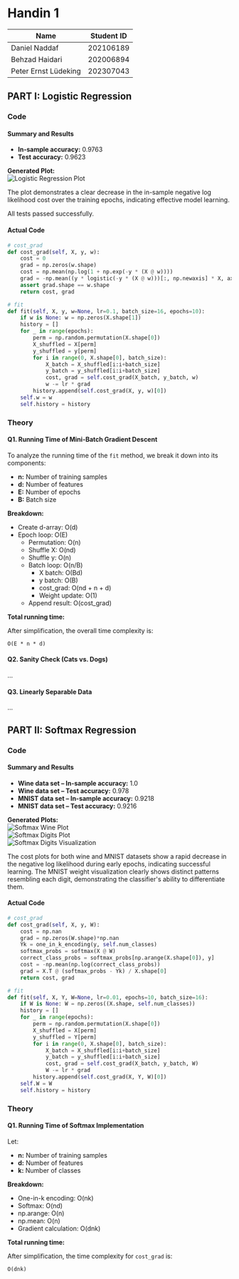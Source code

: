 # Handin 1

| Name                 | Student ID |
|----------------------|------------|
| Daniel Naddaf        | 202106189  |
| Behzad Haidari       | 202006894  |
| Peter Ernst Lüdeking | 202307043  |

## PART I: Logistic Regression

### Code

#### Summary and Results

- **In-sample accuracy:** 0.9763
- **Test accuracy:** 0.9623

**Generated Plot:**  
![Logistic Regression Plot](logistic_plot.png)

The plot demonstrates a clear decrease in the in-sample negative log likelihood cost over the training epochs, indicating effective model learning.

All tests passed successfully.

#### Actual Code

```python
# cost_grad
def cost_grad(self, X, y, w):
    cost = 0
    grad = np.zeros(w.shape)
    cost = np.mean(np.log(1 + np.exp(-y * (X @ w))))
    grad = -np.mean((y * logistic(-y * (X @ w)))[:, np.newaxis] * X, axis=0)
    assert grad.shape == w.shape
    return cost, grad

# fit
def fit(self, X, y, w=None, lr=0.1, batch_size=16, epochs=10):
    if w is None: w = np.zeros(X.shape[1])
    history = []        
    for _ in range(epochs):
        perm = np.random.permutation(X.shape[0])
        X_shuffled = X[perm]
        y_shuffled = y[perm]
        for i in range(0, X.shape[0], batch_size):
            X_batch = X_shuffled[i:i+batch_size]
            y_batch = y_shuffled[i:i+batch_size]
            cost, grad = self.cost_grad(X_batch, y_batch, w)
            w -= lr * grad
        history.append(self.cost_grad(X, y, w)[0])
    self.w = w
    self.history = history
```

### Theory

#### Q1. Running Time of Mini-Batch Gradient Descent

To analyze the running time of the `fit` method, we break it down into its components:

- **n:** Number of training samples  
- **d:** Number of features  
- **E:** Number of epochs  
- **B:** Batch size

**Breakdown:**

- Create d-array: O(d)
- Epoch loop: O(E)
    - Permutation: O(n)
    - Shuffle X: O(nd)
    - Shuffle y: O(n)
    - Batch loop: O(n/B)
        - X batch: O(Bd)
        - y batch: O(B)
        - cost_grad: O(nd + n + d)
        - Weight update: O(1)
    - Append result: O(cost_grad)

**Total running time:**

After simplification, the overall time complexity is:

```
O(E * n * d)
```

#### Q2. Sanity Check (Cats vs. Dogs)

...

#### Q3. Linearly Separable Data

...


## PART II: Softmax Regression

### Code

#### Summary and Results

- **Wine data set – In-sample accuracy:** 1.0
- **Wine data set – Test accuracy:** 0.978
- **MNIST data set – In-sample accuracy:** 0.9218
- **MNIST data set – Test accuracy:** 0.9216

**Generated Plots:**  
![Softmax Wine Plot](softmax_wine.png)  
![Softmax Digits Plot](softmax_digits.png)  
![Softmax Digits Visualization](softmax_visualization.png)

The cost plots for both wine and MNIST datasets show a rapid decrease in the negative log likelihood during early epochs, indicating successful learning. The MNIST weight visualization clearly shows distinct patterns resembling each digit, demonstrating the classifier's ability to differentiate them.

#### Actual Code

```python
# cost_grad
def cost_grad(self, X, y, W):
    cost = np.nan
    grad = np.zeros(W.shape)*np.nan
    Yk = one_in_k_encoding(y, self.num_classes)
    softmax_probs = softmax(X @ W)
    correct_class_probs = softmax_probs[np.arange(X.shape[0]), y]
    cost = -np.mean(np.log(correct_class_probs))
    grad = X.T @ (softmax_probs - Yk) / X.shape[0]
    return cost, grad

# fit
def fit(self, X, Y, W=None, lr=0.01, epochs=10, batch_size=16):
    if W is None: W = np.zeros((X.shape, self.num_classes))
    history = []
    for _ in range(epochs):
        perm = np.random.permutation(X.shape[0])
        X_shuffled = X[perm]
        y_shuffled = Y[perm]
        for i in range(0, X.shape[0], batch_size):
            X_batch = X_shuffled[i:i+batch_size]
            y_batch = y_shuffled[i:i+batch_size]
            cost, grad = self.cost_grad(X_batch, y_batch, W)
            W -= lr * grad
        history.append(self.cost_grad(X, Y, W)[0])
    self.W = W
    self.history = history
```

### Theory

#### Q1. Running Time of Softmax Implementation

Let:

- **n:** Number of training samples  
- **d:** Number of features  
- **k:** Number of classes

**Breakdown:**

- One-in-k encoding: O(nk)
- Softmax: O(nd)
- np.arange: O(n)
- np.mean: O(n)
- Gradient calculation: O(dnk)

**Total running time:**

After simplification, the time complexity for `cost_grad` is:

```
O(dnk)
```